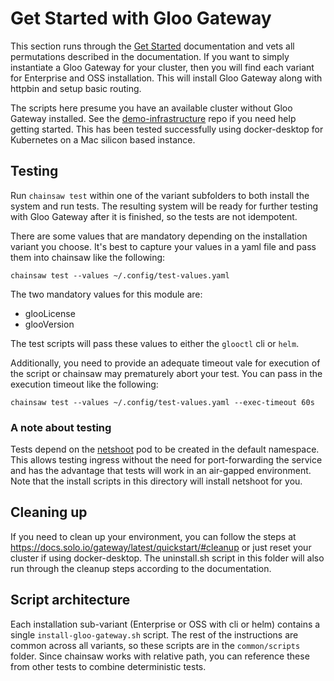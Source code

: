 # Get Started with Gloo Gateway
This section runs through the [Get Started](https://docs.solo.io/gateway/latest/quickstart/) documentation and vets all permutations described in the documentation.  If you want to simply instantiate a Gloo Gateway for your cluster, then you will find each variant for Enterprise and OSS installation.  This will install Gloo Gateway along with httpbin and setup basic routing.

The scripts here presume you have an available cluster without Gloo Gateway installed.  See the [demo-infrastructure](https://github.com/solo-io/demo-infrastructure) repo if you need help getting started.  This has been tested successfully using docker-desktop for Kubernetes on a Mac silicon based instance.

## Testing
Run `chainsaw test` within one of the variant subfolders to both install the system and run tests.  The resulting system will be ready for further testing with Gloo Gateway after it is finished, so the tests are not idempotent.  

There are some values that are mandatory depending on the installation variant you choose.  It's best to capture your values in a yaml file and pass them into chainsaw like the following:

```
chainsaw test --values ~/.config/test-values.yaml
```

The two mandatory values for this module are:
- glooLicense
- glooVersion

The test scripts will pass these values to either the `glooctl` cli or `helm`.

Additionally, you need to provide an adequate timeout vale for execution of the script or chainsaw may prematurely abort your test.  You can pass in the execution timeout like the following:

```
chainsaw test --values ~/.config/test-values.yaml --exec-timeout 60s
```

### A note about testing
Tests depend on the [netshoot](https://github.com/nicolaka/netshoot) pod to be created in the default namespace.  This allows testing ingress without the need for port-forwarding the service and has the advantage that tests will work in an air-gapped environment.  Note that the install scripts in this directory will install netshoot for you.

## Cleaning up 
If you need to clean up your environment, you can follow the steps at https://docs.solo.io/gateway/latest/quickstart/#cleanup or just reset your cluster if using docker-desktop.  The uninstall.sh script in this folder will also run through the cleanup steps according to the documentation.

## Script architecture
Each installation sub-variant (Enterprise or OSS with cli or helm) contains a single `install-gloo-gateway.sh` script.  The rest of the instructions are common across all variants, so these scripts are in the `common/scripts` folder.  Since chainsaw works with relative path, you can reference these from other tests to combine deterministic tests.